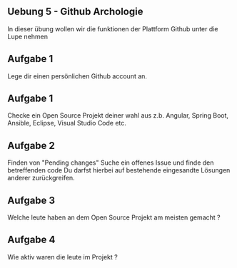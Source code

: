 ## Uebung 5 - Github Archologie

In dieser übung wollen wir die funktionen der Plattform Github unter die Lupe nehmen


## Aufgabe 1
Lege dir einen persönlichen Github account an. 


## Aufgabe 1
Checke ein Open Source Projekt deiner wahl aus
z.b. Angular, Spring Boot, Ansible, Eclipse, Visual Studio Code etc. 


## Aufgabe 2
Finden von "Pending changes"
Suche ein offenes Issue und finde den betreffenden code
Du darfst hierbei auf bestehende eingesandte Lösungen anderer zurückgreifen. 


## Aufgabe 3
Welche leute haben an dem Open Source Projekt am meisten gemacht ? 

## Aufgabe 4 
Wie aktiv waren die leute im Projekt ? 



